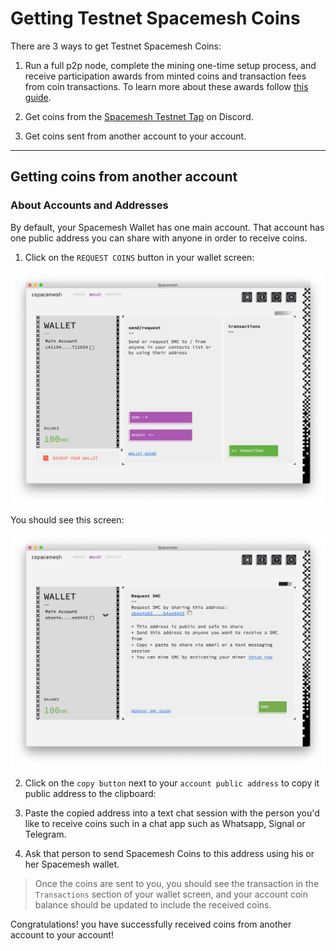 # Getting Testnet Spacemesh Coins

There are 3 ways to get Testnet Spacemesh Coins:

1. Run a full p2p node, complete the mining one-time setup process, and receive participation awards from minted coins and transaction fees from coin transactions. To learn more about these awards follow [this guide](awards.md).

2. Get coins from the [Spacemesh Testnet Tap](tap.md) on Discord.

3. Get coins sent from another account to your account.

---

## Getting coins from another account

### About Accounts and Addresses
By default, your Spacemesh Wallet has one main account. That account has one public address you can share with anyone in order to receive coins.

1. Click on the `REQUEST COINS` button in your wallet screen:

![](images/v1.0/wallet_screen.png)

You should see this screen:

![](images/v1.0/request_coins.png)

2. Click on the `copy button` next to your `account public address` to copy it public address to the clipboard:

3. Paste the copied address into a text chat session with the person you'd like to receive coins such in a chat app such as Whatsapp, Signal or Telegram.

4. Ask that person to send Spacemesh Coins to this address using his or her Spacemesh wallet.

> Once the coins are sent to you, you should see the transaction in the `Transactions` section of your wallet screen, and your account coin balance should be updated to include the received coins.

Congratulations! you have successfully received coins from another account to your account!
